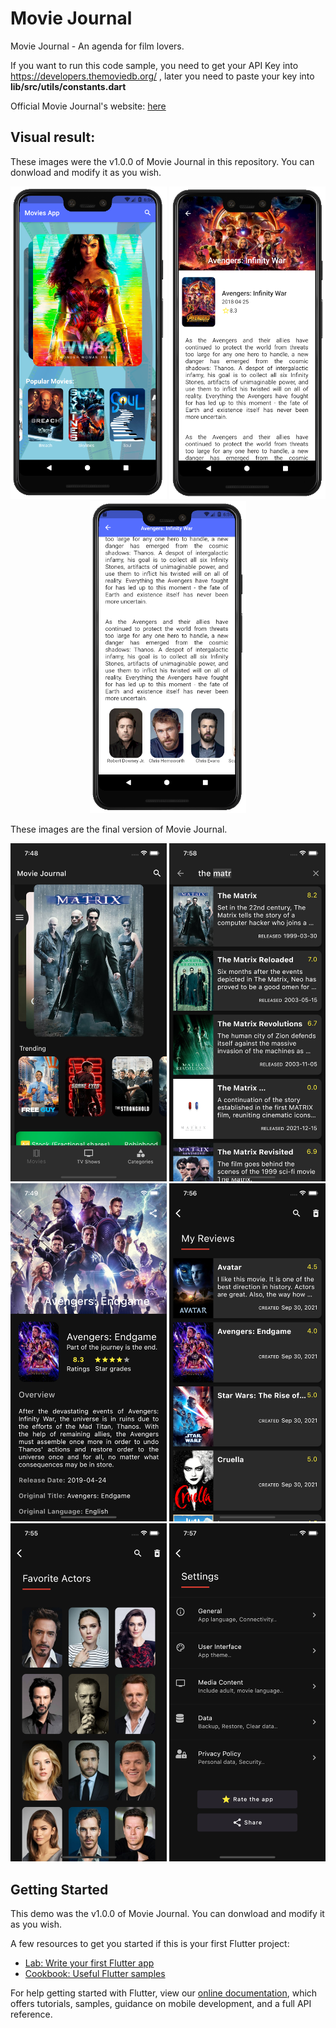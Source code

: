 # Movie Journal

Movie Journal - An agenda for film lovers.

If you want to run this code sample, you need to get your API Key into https://developers.themoviedb.org/ , later you need to paste your key into **lib/src/utils/constants.dart**

Official Movie Journal's website: [here](https://mj.miguelfagundez.com/)

## Visual result:

These images were the v1.0.0 of Movie Journal in this repository. You can donwload and modify it as you wish.

<p align = "center">
<img src="/images/01.png" width="250"> <img src="/images/02.png" width="250"> <img src="/images/03.png" width="250">
</p>

These images are the final version of Movie Journal. 
<p align = "center">
<img src="/assets/img/04.png" width="250"> <img src="/assets/img/05.png" width="250"> <img src="/assets/img/06.png" width="250">
  <img src="/assets/img/07.png" width="250"> <img src="/assets/img/08.png" width="250"> <img src="/assets/img/09.png" width="250">
</p>

## Getting Started

This demo was the v1.0.0 of Movie Journal. You can donwload and modify it as you wish.

A few resources to get you started if this is your first Flutter project:

- [Lab: Write your first Flutter app](https://flutter.dev/docs/get-started/codelab)
- [Cookbook: Useful Flutter samples](https://flutter.dev/docs/cookbook)

For help getting started with Flutter, view our
[online documentation](https://flutter.dev/docs), which offers tutorials,
samples, guidance on mobile development, and a full API reference.
